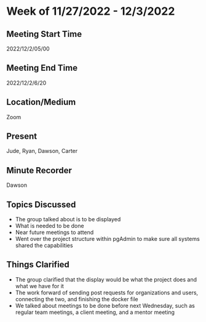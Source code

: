 # Week of 11/27/2022 - 12/3/2022

## Meeting Start Time
2022/12/2/05/00

## Meeting End Time
2022/12/2/6/20

## Location/Medium
Zoom

## Present
Jude, Ryan, Dawson, Carter

## Minute Recorder
Dawson

## Topics Discussed
- The group talked about is to be displayed
- What is needed to be done
- Near future meetings to attend
- Went over the project structure within pgAdmin to make sure all systems shared the capabilities

## Things Clarified
- The group clarified that the display would be what the project does and what we have for it
- The work forward of sending post requests for organizations and users, connecting the two, and finishing the docker file
- We talked about meetings to be done before next Wednesday, such as regular team meetings, a client meeting, and a mentor meeting
